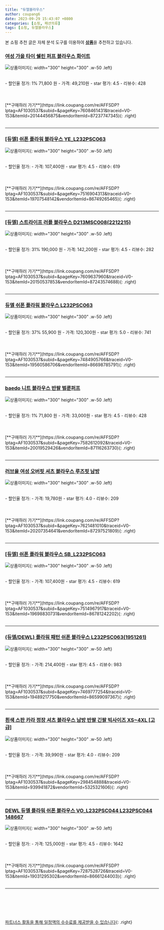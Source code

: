 ```yaml
---
title: "듀엘블라우스"
author: coupang6
date: 2023-09-29 15:43:07 +0800
categories: [쇼핑, 패션의류]
tags: [쇼핑, 듀엘블라우스]
---
```


본 쇼핑 추천 글은 자체 분석 도구를 이용하여 [**상품**](https://link.coupang.com/a/bao1ui)을 추천하고 있습니다.

### [여성 가을 타이 쉘린 퍼프 블라우스 화이트](https://link.coupang.com/re/AFFSDP?lptag=AF1030537&subid=&pageKey=7608461431&traceid=V0-153&itemId=20144456875&vendorItemId=87237747345)

![상품이미지](https://thumbnail8.coupangcdn.com/thumbnails/remote/230x230ex/image/vendor_inventory/32c3/066c90ec8cdb2ffa250bc1a7417a2cc2b46d8618ee0aa6b41fe981bae381.jpg){: width="300" height="300" .w-50 .left}


<br>
- 할인율 정가: 1%  71,800   원
- 가격: 49,210원
- star 평가: 4.5
- 리뷰수: 428
<br>
<br>
<br>
<br>
[**구매하러 가기**](https://link.coupang.com/re/AFFSDP?lptag=AF1030537&subid=&pageKey=7608461431&traceid=V0-153&itemId=20144456875&vendorItemId=87237747345){: .right}
<br>
<br>

---

### [[듀엘] 쉬폰 플라워 블라우스 YE_L232PSC063](https://link.coupang.com/re/AFFSDP?lptag=AF1030537&subid=&pageKey=7516904313&traceid=V0-153&itemId=19707548142&vendorItemId=86749265465)

![상품이미지](https://thumbnail6.coupangcdn.com/thumbnails/remote/230x230ex/image/vendor_inventory/f9d2/46f2e7821804175ea9b81a122d39502c4c39cda61699ff2b540d3aa81f57.jpg){: width="300" height="300" .w-50 .left}


<br>
- 할인율 정가: 
- 가격: 107,400원
- star 평가: 4.5
- 리뷰수: 619
<br>
<br>
<br>
<br>
[**구매하러 가기**](https://link.coupang.com/re/AFFSDP?lptag=AF1030537&subid=&pageKey=7516904313&traceid=V0-153&itemId=19707548142&vendorItemId=86749265465){: .right}
<br>
<br>

---

### [[듀엘] 스트라이프 러플 블라우스 D213MSC008(2212215)](https://link.coupang.com/re/AFFSDP?lptag=AF1030537&subid=&pageKey=7609637960&traceid=V0-153&itemId=20150537853&vendorItemId=87243574688)

![상품이미지](https://thumbnail10.coupangcdn.com/thumbnails/remote/230x230ex/image/vendor_inventory/a151/89444797c6e5475b9385e7a0f532e6249b439a0c71ab26e96262dfeae3f5.jpg){: width="300" height="300" .w-50 .left}


<br>
- 할인율 정가: 31%  190,000   원
- 가격: 142,200원
- star 평가: 4.5
- 리뷰수: 282
<br>
<br>
<br>
<br>
[**구매하러 가기**](https://link.coupang.com/re/AFFSDP?lptag=AF1030537&subid=&pageKey=7609637960&traceid=V0-153&itemId=20150537853&vendorItemId=87243574688){: .right}
<br>
<br>

---

### [듀엘 쉬폰 플라워 블라우스 L232PSC063](https://link.coupang.com/re/AFFSDP?lptag=AF1030537&subid=&pageKey=7484905766&traceid=V0-153&itemId=19560586706&vendorItemId=86698785791)

![상품이미지](https://thumbnail9.coupangcdn.com/thumbnails/remote/230x230ex/image/vendor_inventory/36c5/deac281140a5fac0e5e9020b996b71c66a412aa71d5efbcfaa5c84c46bb2.jpg){: width="300" height="300" .w-50 .left}


<br>
- 할인율 정가: 37%  55,900   원
- 가격: 120,300원
- star 평가: 5.0
- 리뷰수: 741
<br>
<br>
<br>
<br>
[**구매하러 가기**](https://link.coupang.com/re/AFFSDP?lptag=AF1030537&subid=&pageKey=7484905766&traceid=V0-153&itemId=19560586706&vendorItemId=86698785791){: .right}
<br>
<br>

---

### [baedo 니트 블라우스 반팔 벌룬퍼프](https://link.coupang.com/re/AFFSDP?lptag=AF1030537&subid=&pageKey=7582612092&traceid=V0-153&itemId=20019529426&vendorItemId=87116263730)

![상품이미지](https://thumbnail6.coupangcdn.com/thumbnails/remote/230x230ex/image/vendor_inventory/2555/8a5781ca5f7f097cbe67a2ad408115ca13340280a1d5be054a363101bf93.jpg){: width="300" height="300" .w-50 .left}


<br>
- 할인율 정가: 1%  71,800   원
- 가격: 33,000원
- star 평가: 4.5
- 리뷰수: 428
<br>
<br>
<br>
<br>
[**구매하러 가기**](https://link.coupang.com/re/AFFSDP?lptag=AF1030537&subid=&pageKey=7582612092&traceid=V0-153&itemId=20019529426&vendorItemId=87116263730){: .right}
<br>
<br>

---

### [러브율 여성 오버핏 셔츠 블라우스 루즈핏 남방](https://link.coupang.com/re/AFFSDP?lptag=AF1030537&subid=&pageKey=7621481010&traceid=V0-153&itemId=20207354641&vendorItemId=87297521809)

![상품이미지](https://thumbnail10.coupangcdn.com/thumbnails/remote/230x230ex/image/vendor_inventory/a30d/3d4359fad94cc3b728fb29843a42c1eb027c552d23e9fd1699a41ce87b5f.jpg){: width="300" height="300" .w-50 .left}


<br>
- 할인율 정가: 
- 가격: 19,780원
- star 평가: 4.0
- 리뷰수: 209
<br>
<br>
<br>
<br>
[**구매하러 가기**](https://link.coupang.com/re/AFFSDP?lptag=AF1030537&subid=&pageKey=7621481010&traceid=V0-153&itemId=20207354641&vendorItemId=87297521809){: .right}
<br>
<br>

---

### [[듀엘] 쉬폰 플라워 블라우스 SB_L232PSC063](https://link.coupang.com/re/AFFSDP?lptag=AF1030537&subid=&pageKey=7514967917&traceid=V0-153&itemId=19698830731&vendorItemId=86781242202)

![상품이미지](https://thumbnail7.coupangcdn.com/thumbnails/remote/230x230ex/image/vendor_inventory/3c25/81d1b8442cf27231bd9536743d388128268729dcfc55b3d9c6014c5e4418.jpg){: width="300" height="300" .w-50 .left}


<br>
- 할인율 정가: 
- 가격: 107,400원
- star 평가: 4.5
- 리뷰수: 619
<br>
<br>
<br>
<br>
[**구매하러 가기**](https://link.coupang.com/re/AFFSDP?lptag=AF1030537&subid=&pageKey=7514967917&traceid=V0-153&itemId=19698830731&vendorItemId=86781242202){: .right}
<br>
<br>

---

### [(듀엘/DEWL) 플라워 패턴 쉬폰 블라우스 L232PSC063(1951261)](https://link.coupang.com/re/AFFSDP?lptag=AF1030537&subid=&pageKey=7469777254&traceid=V0-153&itemId=19489217750&vendorItemId=86599097367)

![상품이미지](https://thumbnail10.coupangcdn.com/thumbnails/remote/230x230ex/image/vendor_inventory/cf63/a1d2e365639189386fab1f5d9da76be50d3b44a812a393ff741a3b37452e.JPG){: width="300" height="300" .w-50 .left}


<br>
- 할인율 정가: 
- 가격: 214,400원
- star 평가: 4.5
- 리뷰수: 983
<br>
<br>
<br>
<br>
[**구매하러 가기**](https://link.coupang.com/re/AFFSDP?lptag=AF1030537&subid=&pageKey=7469777254&traceid=V0-153&itemId=19489217750&vendorItemId=86599097367){: .right}
<br>
<br>

---

### [흰색 스판 카라 정장 셔츠 블라우스 남방 반팔 긴팔 빅사이즈 XS~4XL [고급]](https://link.coupang.com/re/AFFSDP?lptag=AF1030537&subid=&pageKey=298454888&traceid=V0-153&itemId=939941872&vendorItemId=5325321606)

![상품이미지](https://thumbnail7.coupangcdn.com/thumbnails/remote/230x230ex/image/vendor_inventory/0980/4b578667e0162258463be3d269899cc2fbd18384bb5d7397116a8cc94d4e.png){: width="300" height="300" .w-50 .left}


<br>
- 할인율 정가: 
- 가격: 39,990원
- star 평가: 4.0
- 리뷰수: 209
<br>
<br>
<br>
<br>
[**구매하러 가기**](https://link.coupang.com/re/AFFSDP?lptag=AF1030537&subid=&pageKey=298454888&traceid=V0-153&itemId=939941872&vendorItemId=5325321606){: .right}
<br>
<br>

---

### [DEWL 듀엘 플라워 쉬폰 블라우스 VO_L232PSC044 L232PSC044 148667](https://link.coupang.com/re/AFFSDP?lptag=AF1030537&subid=&pageKey=7287528726&traceid=V0-153&itemId=19031295302&vendorItemId=86661244003)

![상품이미지](https://thumbnail9.coupangcdn.com/thumbnails/remote/230x230ex/image/vendor_inventory/b2f7/7415213b09d668e82a42121b0973ff6bab04c8d3459681a9271b067affb4.jpg){: width="300" height="300" .w-50 .left}


<br>
- 할인율 정가: 
- 가격: 125,000원
- star 평가: 4.5
- 리뷰수: 1642
<br>
<br>
<br>
<br>
[**구매하러 가기**](https://link.coupang.com/re/AFFSDP?lptag=AF1030537&subid=&pageKey=7287528726&traceid=V0-153&itemId=19031295302&vendorItemId=86661244003){: .right}
<br>
<br>

---
<br><br><br><br><br> [파트너스 활동을 통해 일정액의 수수료를 제공받을 수 있습니다](https://link.coupang.com/a/bao1ui){: .right}